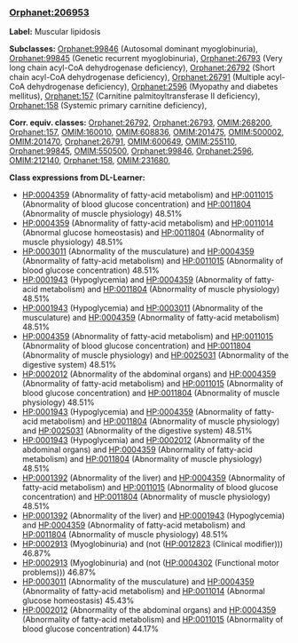 
### [Orphanet:206953](http://www.orpha.net/ORDO/Orphanet_206953)
**Label:** Muscular lipidosis

**Subclasses:** [Orphanet:99846](http://www.orpha.net/ORDO/Orphanet_99846) (Autosomal dominant myoglobinuria), [Orphanet:99845](http://www.orpha.net/ORDO/Orphanet_99845) (Genetic recurrent myoglobinuria), [Orphanet:26793](http://www.orpha.net/ORDO/Orphanet_26793) (Very long chain acyl-CoA dehydrogenase deficiency), [Orphanet:26792](http://www.orpha.net/ORDO/Orphanet_26792) (Short chain acyl-CoA dehydrogenase deficiency), [Orphanet:26791](http://www.orpha.net/ORDO/Orphanet_26791) (Multiple acyl-CoA dehydrogenase deficiency), [Orphanet:2596](http://www.orpha.net/ORDO/Orphanet_2596) (Myopathy and diabetes mellitus), [Orphanet:157](http://www.orpha.net/ORDO/Orphanet_157) (Carnitine palmitoyltransferase II deficiency), [Orphanet:158](http://www.orpha.net/ORDO/Orphanet_158) (Systemic primary carnitine deficiency), 

**Corr. equiv. classes:** [Orphanet:26792](http://www.orpha.net/ORDO/Orphanet_26792), [Orphanet:26793](http://www.orpha.net/ORDO/Orphanet_26793), [OMIM:268200](http://purl.obolibrary.org/obo/OMIM_268200), [Orphanet:157](http://www.orpha.net/ORDO/Orphanet_157), [OMIM:160010](http://purl.obolibrary.org/obo/OMIM_160010), [OMIM:608836](http://purl.obolibrary.org/obo/OMIM_608836), [OMIM:201475](http://purl.obolibrary.org/obo/OMIM_201475), [OMIM:500002](http://purl.obolibrary.org/obo/OMIM_500002), [OMIM:201470](http://purl.obolibrary.org/obo/OMIM_201470), [Orphanet:26791](http://www.orpha.net/ORDO/Orphanet_26791), [OMIM:600649](http://purl.obolibrary.org/obo/OMIM_600649), [OMIM:255110](http://purl.obolibrary.org/obo/OMIM_255110), [Orphanet:99845](http://www.orpha.net/ORDO/Orphanet_99845), [OMIM:550500](http://purl.obolibrary.org/obo/OMIM_550500), [Orphanet:99846](http://www.orpha.net/ORDO/Orphanet_99846), [Orphanet:2596](http://www.orpha.net/ORDO/Orphanet_2596), [OMIM:212140](http://purl.obolibrary.org/obo/OMIM_212140), [Orphanet:158](http://www.orpha.net/ORDO/Orphanet_158), [OMIM:231680](http://purl.obolibrary.org/obo/OMIM_231680), 

**Class expressions from DL-Learner:**

- [HP:0004359](http://purl.obolibrary.org/obo/HP_0004359) (Abnormality of fatty-acid metabolism) and [HP:0011015](http://purl.obolibrary.org/obo/HP_0011015) (Abnormality of blood glucose concentration) and [HP:0011804](http://purl.obolibrary.org/obo/HP_0011804) (Abnormality of muscle physiology) 48.51%
- [HP:0004359](http://purl.obolibrary.org/obo/HP_0004359) (Abnormality of fatty-acid metabolism) and [HP:0011014](http://purl.obolibrary.org/obo/HP_0011014) (Abnormal glucose homeostasis) and [HP:0011804](http://purl.obolibrary.org/obo/HP_0011804) (Abnormality of muscle physiology) 48.51%
- [HP:0003011](http://purl.obolibrary.org/obo/HP_0003011) (Abnormality of the musculature) and [HP:0004359](http://purl.obolibrary.org/obo/HP_0004359) (Abnormality of fatty-acid metabolism) and [HP:0011015](http://purl.obolibrary.org/obo/HP_0011015) (Abnormality of blood glucose concentration) 48.51%
- [HP:0001943](http://purl.obolibrary.org/obo/HP_0001943) (Hypoglycemia) and [HP:0004359](http://purl.obolibrary.org/obo/HP_0004359) (Abnormality of fatty-acid metabolism) and [HP:0011804](http://purl.obolibrary.org/obo/HP_0011804) (Abnormality of muscle physiology) 48.51%
- [HP:0001943](http://purl.obolibrary.org/obo/HP_0001943) (Hypoglycemia) and [HP:0003011](http://purl.obolibrary.org/obo/HP_0003011) (Abnormality of the musculature) and [HP:0004359](http://purl.obolibrary.org/obo/HP_0004359) (Abnormality of fatty-acid metabolism) 48.51%
- [HP:0004359](http://purl.obolibrary.org/obo/HP_0004359) (Abnormality of fatty-acid metabolism) and [HP:0011015](http://purl.obolibrary.org/obo/HP_0011015) (Abnormality of blood glucose concentration) and [HP:0011804](http://purl.obolibrary.org/obo/HP_0011804) (Abnormality of muscle physiology) and [HP:0025031](http://purl.obolibrary.org/obo/HP_0025031) (Abnormality of the digestive system) 48.51%
- [HP:0002012](http://purl.obolibrary.org/obo/HP_0002012) (Abnormality of the abdominal organs) and [HP:0004359](http://purl.obolibrary.org/obo/HP_0004359) (Abnormality of fatty-acid metabolism) and [HP:0011015](http://purl.obolibrary.org/obo/HP_0011015) (Abnormality of blood glucose concentration) and [HP:0011804](http://purl.obolibrary.org/obo/HP_0011804) (Abnormality of muscle physiology) 48.51%
- [HP:0001943](http://purl.obolibrary.org/obo/HP_0001943) (Hypoglycemia) and [HP:0004359](http://purl.obolibrary.org/obo/HP_0004359) (Abnormality of fatty-acid metabolism) and [HP:0011804](http://purl.obolibrary.org/obo/HP_0011804) (Abnormality of muscle physiology) and [HP:0025031](http://purl.obolibrary.org/obo/HP_0025031) (Abnormality of the digestive system) 48.51%
- [HP:0001943](http://purl.obolibrary.org/obo/HP_0001943) (Hypoglycemia) and [HP:0002012](http://purl.obolibrary.org/obo/HP_0002012) (Abnormality of the abdominal organs) and [HP:0004359](http://purl.obolibrary.org/obo/HP_0004359) (Abnormality of fatty-acid metabolism) and [HP:0011804](http://purl.obolibrary.org/obo/HP_0011804) (Abnormality of muscle physiology) 48.51%
- [HP:0001392](http://purl.obolibrary.org/obo/HP_0001392) (Abnormality of the liver) and [HP:0004359](http://purl.obolibrary.org/obo/HP_0004359) (Abnormality of fatty-acid metabolism) and [HP:0011015](http://purl.obolibrary.org/obo/HP_0011015) (Abnormality of blood glucose concentration) and [HP:0011804](http://purl.obolibrary.org/obo/HP_0011804) (Abnormality of muscle physiology) 48.51%
- [HP:0001392](http://purl.obolibrary.org/obo/HP_0001392) (Abnormality of the liver) and [HP:0001943](http://purl.obolibrary.org/obo/HP_0001943) (Hypoglycemia) and [HP:0004359](http://purl.obolibrary.org/obo/HP_0004359) (Abnormality of fatty-acid metabolism) and [HP:0011804](http://purl.obolibrary.org/obo/HP_0011804) (Abnormality of muscle physiology) 48.51%
- [HP:0002913](http://purl.obolibrary.org/obo/HP_0002913) (Myoglobinuria) and (not ([HP:0012823](http://purl.obolibrary.org/obo/HP_0012823) (Clinical modifier))) 46.87%
- [HP:0002913](http://purl.obolibrary.org/obo/HP_0002913) (Myoglobinuria) and (not ([HP:0004302](http://purl.obolibrary.org/obo/HP_0004302) (Functional motor problems))) 46.87%
- [HP:0003011](http://purl.obolibrary.org/obo/HP_0003011) (Abnormality of the musculature) and [HP:0004359](http://purl.obolibrary.org/obo/HP_0004359) (Abnormality of fatty-acid metabolism) and [HP:0011014](http://purl.obolibrary.org/obo/HP_0011014) (Abnormal glucose homeostasis) 45.43%
- [HP:0002012](http://purl.obolibrary.org/obo/HP_0002012) (Abnormality of the abdominal organs) and [HP:0004359](http://purl.obolibrary.org/obo/HP_0004359) (Abnormality of fatty-acid metabolism) and [HP:0011015](http://purl.obolibrary.org/obo/HP_0011015) (Abnormality of blood glucose concentration) 44.17%


